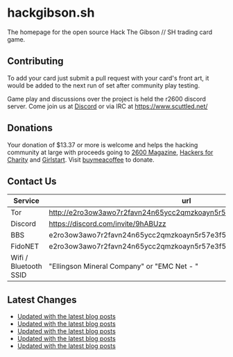 # hackgibson.sh
The homepage for the open source Hack The Gibson // SH trading card game.


## Contributing

To add your card just submit a pull request with your card's front art, it would be added to the next run of set after community play testing.

Game play and discussions over the project is held the r2600 discord server. Come join us at [Discord](https://discord.com/invite/9hABUzz) or via IRC at https://www.scuttled.net/


## Donations

Your donation of $13.37 or more is welcome and helps the hacking community at large with proceeds going to [2600 Magazine](https://2600.com/), [Hackers for Charity](https://hackersforcharity.org) and [Girlstart](https://girlstart.org).  Visit [buymeacoffee](https://www.buymeacoffee.com/hackgibson.sh) to donate.


## Contact Us

Service | url
-|-
Tor | http://e2ro3ow3awo7r2favn24n65ycc2qmzkoayn5r57e3f56nvjwdcgg32ad.onion
Discord | https://discord.com/invite/9hABUzz
BBS | e2ro3ow3awo7r2favn24n65ycc2qmzkoayn5r57e3f56nvjwdcgg32ad.onion:23
FidoNET | e2ro3ow3awo7r2favn24n65ycc2qmzkoayn5r57e3f56nvjwdcgg32ad.onion:24554
Wifi / Bluetooth SSID | "Ellingson Mineral Company" or "EMC Net - <fidonet address>"

## Latest Changes
<!-- BLOG-POST-LIST:START -->
- [Updated with the latest blog posts](https://github.com/DFW2600/hackgibson.sh/commit/233840bc55d019485135ddb14cffbf3ded80c812)
- [Updated with the latest blog posts](https://github.com/DFW2600/hackgibson.sh/commit/2987b8f12e8e20845edea837ba63394252467aba)
- [Updated with the latest blog posts](https://github.com/DFW2600/hackgibson.sh/commit/dd2d8b6ff71d9efbc9d8f074f64e2e3b159b8191)
- [Updated with the latest blog posts](https://github.com/DFW2600/hackgibson.sh/commit/b73091f43c2603f7bcb26bd7b3fdc6b74f028ea1)
- [Updated with the latest blog posts](https://github.com/DFW2600/hackgibson.sh/commit/5d47c26122b30c0e63f19e3c3900e0c6adbe5a58)
<!-- BLOG-POST-LIST:END -->
